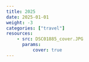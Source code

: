 ```yaml
---
title: 2025 
date: 2025-01-01
weight: -3
categories: ["travel"]
resources:
    - src: DSC01885_cover.JPG
      params:
          cover: true
---
```

